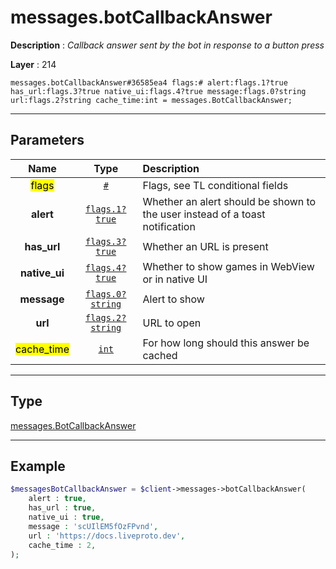 # messages.botCallbackAnswer

**Description** : *Callback answer sent by the bot in response to a button press*

**Layer** : 214

```tl
messages.botCallbackAnswer#36585ea4 flags:# alert:flags.1?true has_url:flags.3?true native_ui:flags.4?true message:flags.0?string url:flags.2?string cache_time:int = messages.BotCallbackAnswer;
```

---

## Parameters

| Name | Type | Description |
| :---: | :---: | :--- |
| <mark>flags</mark> | [`#`](type/#) | Flags, see TL conditional fields |
| **alert** | [`flags.1?true`](type/true) | Whether an alert should be shown to the user instead of a toast notification |
| **has_url** | [`flags.3?true`](type/true) | Whether an URL is present |
| **native_ui** | [`flags.4?true`](type/true) | Whether to show games in WebView or in native UI |
| **message** | [`flags.0?string`](type/string) | Alert to show |
| **url** | [`flags.2?string`](type/string) | URL to open |
| <mark>cache_time</mark> | [`int`](type/int) | For how long should this answer be cached |

---

## Type

[messages.BotCallbackAnswer](type/messages.BotCallbackAnswer)

---

## Example

```php
$messagesBotCallbackAnswer = $client->messages->botCallbackAnswer(
	alert : true,
	has_url : true,
	native_ui : true,
	message : 'scUIlEM5fOzFPvnd',
	url : 'https://docs.liveproto.dev',
	cache_time : 2,
);
```